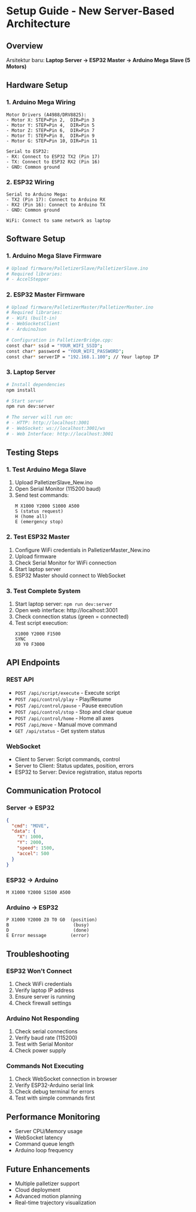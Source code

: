 # Setup Guide - New Server-Based Architecture

## Overview
Arsitektur baru: **Laptop Server → ESP32 Master → Arduino Mega Slave (5 Motors)**

## Hardware Setup

### 1. Arduino Mega Wiring
```
Motor Drivers (A4988/DRV8825):
- Motor X: STEP=Pin 2,  DIR=Pin 3
- Motor Y: STEP=Pin 4,  DIR=Pin 5  
- Motor Z: STEP=Pin 6,  DIR=Pin 7
- Motor T: STEP=Pin 8,  DIR=Pin 9
- Motor G: STEP=Pin 10, DIR=Pin 11

Serial to ESP32:
- RX: Connect to ESP32 TX2 (Pin 17)
- TX: Connect to ESP32 RX2 (Pin 16)
- GND: Common ground
```

### 2. ESP32 Wiring
```
Serial to Arduino Mega:
- TX2 (Pin 17): Connect to Arduino RX
- RX2 (Pin 16): Connect to Arduino TX
- GND: Common ground

WiFi: Connect to same network as laptop
```

## Software Setup

### 1. Arduino Mega Slave Firmware
```bash
# Upload firmware/PalletizerSlave/PalletizerSlave.ino
# Required libraries:
# - AccelStepper
```

### 2. ESP32 Master Firmware
```bash
# Upload firmware/PalletizerMaster/PalletizerMaster.ino
# Required libraries:
# - WiFi (built-in)
# - WebSocketsClient
# - ArduinoJson

# Configuration in PalletizerBridge.cpp:
const char* ssid = "YOUR_WIFI_SSID";
const char* password = "YOUR_WIFI_PASSWORD";
const char* serverIP = "192.168.1.100"; // Your laptop IP
```

### 3. Laptop Server
```bash
# Install dependencies
npm install

# Start server
npm run dev:server

# The server will run on:
# - HTTP: http://localhost:3001
# - WebSocket: ws://localhost:3001/ws
# - Web Interface: http://localhost:3001
```

## Testing Steps

### 1. Test Arduino Mega Slave
1. Upload PalletizerSlave_New.ino
2. Open Serial Monitor (115200 baud)
3. Send test commands:
   ```
   M X1000 Y2000 S1000 A500
   S (status request)
   H (home all)
   E (emergency stop)
   ```

### 2. Test ESP32 Master
1. Configure WiFi credentials in PalletizerMaster_New.ino
2. Upload firmware
3. Check Serial Monitor for WiFi connection
4. Start laptop server
5. ESP32 Master should connect to WebSocket

### 3. Test Complete System
1. Start laptop server: `npm run dev:server`
2. Open web interface: http://localhost:3001
3. Check connection status (green = connected)
4. Test script execution:
   ```
   X1000 Y2000 F1500
   SYNC
   X0 Y0 F3000
   ```

## API Endpoints

### REST API
- `POST /api/script/execute` - Execute script
- `POST /api/control/play` - Play/Resume
- `POST /api/control/pause` - Pause execution
- `POST /api/control/stop` - Stop and clear queue
- `POST /api/control/home` - Home all axes
- `POST /api/move` - Manual move command
- `GET /api/status` - Get system status

### WebSocket
- Client to Server: Script commands, control
- Server to Client: Status updates, position, errors
- ESP32 to Server: Device registration, status reports

## Communication Protocol

### Server → ESP32
```json
{
  "cmd": "MOVE",
  "data": {
    "X": 1000,
    "Y": 2000,
    "speed": 1500,
    "accel": 500
  }
}
```

### ESP32 → Arduino
```
M X1000 Y2000 S1500 A500
```

### Arduino → ESP32
```
P X1000 Y2000 Z0 T0 G0  (position)
B                        (busy)
D                        (done)
E Error message         (error)
```

## Troubleshooting

### ESP32 Won't Connect
1. Check WiFi credentials
2. Verify laptop IP address
3. Ensure server is running
4. Check firewall settings

### Arduino Not Responding
1. Check serial connections
2. Verify baud rate (115200)
3. Test with Serial Monitor
4. Check power supply

### Commands Not Executing
1. Check WebSocket connection in browser
2. Verify ESP32-Arduino serial link
3. Check debug terminal for errors
4. Test with simple commands first

## Performance Monitoring
- Server CPU/Memory usage
- WebSocket latency
- Command queue length
- Arduino loop frequency

## Future Enhancements
- Multiple palletizer support
- Cloud deployment
- Advanced motion planning
- Real-time trajectory visualization
